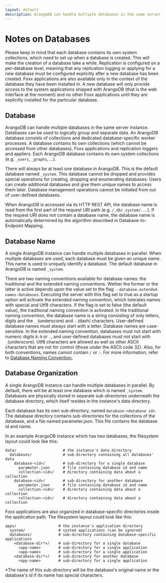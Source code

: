 ```yaml
---
layout: default
description: ArangoDB can handle multiple databases in the same server instance.
---
```

Notes on Databases
==================

Please keep in mind that each database contains its own system collections,
which need to set up when a database is created. This will make the creation
of a database take a while. Replication is configured on a per-database level,
meaning that any replication logging or applying for a new database must
be configured explicitly after a new database has been created. Foxx applications
are also available only in the context of the database they have been installed
in. A new database will only provide access to the system applications shipped
with ArangoDB (that is the web interface at the moment) and no other Foxx
applications until they are explicitly installed for the particular database.

Database
--------

ArangoDB can handle multiple databases in the same server instance. Databases
can be used to logically group and separate data. An ArangoDB database consists
of collections and dedicated database-specific worker processes. A database
contains its own collections (which cannot be accessed from other databases),
Foxx applications and replication loggers and appliers. Each ArangoDB database
contains its own system collections (e.g. `_users`, `_graphs`, ...).

There will always be at least one database in ArangoDB. This is the default
database named `_system`. This database cannot be dropped and provides special
operations for creating, dropping and enumerating databases. Users can create
additional databases and give them unique names to access them later. Database
management operations cannot be initiated from out of user-defined databases.

When ArangoDB is accessed via its HTTP REST API, the database name is read from
the first part of the request URI path (e.g. `/_db/_system/...`). If the request
URI does not contain a database name, the database name is automatically
determined by the algorithm described in Database-to-Endpoint Mapping.

Database Name
-------------

A single ArangoDB instance can handle multiple databases in parallel. When
multiple databases are used, each database must be given an unique name.
This name is used to uniquely identify a database. The default database in
ArangoDB is named `_system`. 

There are two naming conventions available for database names: the traditional
and the extended naming conventions. Wether the former or the latter is active
depends upon the value set to the flag `--database.extended-names-databases`.
Executing the server with this flag set to true as a startup option will activate
the extended naming convention, which tolerates names with special and Utf8 
characters. 
If the flag is set to false (the default value), the traditional naming convention is activated. In the traditional naming convention, the database name is a string consisting of only letters, digits and the `_` (underscore) and `-` (dash) characters. User-defined database names must always start with a letter. Database names are case-sensitive.
In the extended naming convention, databases must not start with numeric digits `0-9` or `.`, and user-defined databases must not start with `_`(underscore).
Utf8 characters are allowed as well as other ASCII characters that are not for control (those under the ASCII code 32). 
Also, for both conventions, names cannot contain `/` or `:`.
For more information, refer to [Database Naming Convention.](http://arangodb.com/docs/3.8/data-modeling-naming-conventions-database-names.html "Database naming convention")

Database Organization
---------------------

A single ArangoDB instance can handle multiple databases in parallel. By default,
there will be at least one database which is named `_system`. Databases are
physically stored in separate sub-directories underneath the database directory,
which itself resides in the instance's data directory.

Each database has its own sub-directory, named `database-<database id>`. The
database directory contains sub-directories for the collections of the database,
and a file named parameter.json. This file contains the database id and name.

In an example ArangoDB instance which has two databases, the filesystem layout
could look like this:

```
data/                     # the instance's data directory
  databases/              # sub-directory containing all databases' data
    database-<id>/        # sub-directory for a single database
      parameter.json      # file containing database id and name
      collection-<id>/    # directory containing data about a collection
    database-<id>/        # sub-directory for another database
      parameter.json      # file containing database id and name
      collection-<id>/    # directory containing data about a collection
      collection-<id>/    # directory containing data about a collection
```

Foxx applications are also organized in database-specific directories inside the
application path. The filesystem layout could look like this:

```
apps/                   # the instance's application directory
  system/               # system applications (can be ignored)
  databases/            # sub-directory containing database-specific applications
    <database-dir*>/    # sub-directory for a single database
      <app-name>        # sub-directory for a single application
      <app-name>        # sub-directory for a single application
    <database-dir*>/    # sub-directory for another database
      <app-name>        # sub-directory for a single application
```

*The name of this sub-directory will be the database's original name or the 
database's id if its name has special characters.
